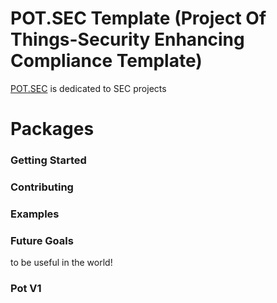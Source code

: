 # POT.SEC Template (Project Of Things-Security Enhancing Compliance Template)

[POT.SEC](https://zildot.com/frameworks/pot/sec) is dedicated to SEC projects


# Packages

### Getting Started

### Contributing

### Examples

### Future Goals

to be useful in the world!

### Pot V1

